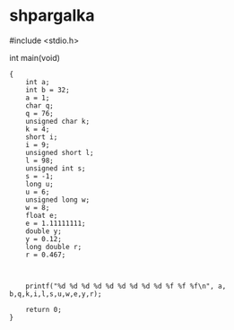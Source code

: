 # shpargalka
#include <stdio.h>

int main(void)

	{
		int a;
		int b = 32;
		a = 1;
		char q;
		q = 76;
		unsigned char k;
		k = 4;
		short i;
		i = 9;
		unsigned short l;
		l = 98;
		unsigned int s;
		s = -1;
		long u;
		u = 6;
		unsigned long w;
		w = 8;
		float e;
		e = 1.11111111;
		double y;
		y = 0.12;
		long double r;
		r = 0.467;



		printf("%d %d %d %d %d %d %d %d %d %f %f %f\n", a, b,q,k,i,l,s,u,w,e,y,r);
		
		return 0;
	}
